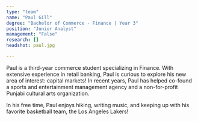 ```yaml
---
type: "team"
name: "Paul Gill"
degree: "Bachelor of Commerce - Finance | Year 3"
position: "Junior Analyst"
management: "False"
research: []
headshot: paul.jpg

---
```


Paul is a third-year commerce student specializing in Finance. With extensive experience in retail banking, Paul is curious to explore his new area of interest: capital markets! 
In recent years, Paul has helped co-found a sports and entertainment management agency and a non-for-profit Punjabi cultural arts organization. 

In his free time, Paul enjoys hiking, writing music, and keeping up with his favorite basketball team, the Los Angeles Lakers! 